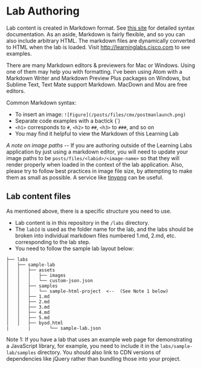 # Lab Authoring

Lab content is created in Markdown format. See [this site](http://daringfireball.net/projects/markdown/syntax) for detailed syntax documentation. As an aside, Markdown is fairly flexible, and so you can also include arbitrary HTML. The markdown files are dynamically converted to HTML when the lab is loaded. Visit <http://learninglabs.cisco.com> to see examples.

There are many Markdown editors & previewers for Mac or Windows. Using one of them may help you with formatting. I've been using Atom with a Markdown Writer and Markdown Preview Plus packages on Windows, but Sublime Text, Text Mate support Markdown. MacDown and Mou are free editors.

Common Markdown syntax:

* To insert an image: `![Figure](/posts/files/cmx/postmanlaunch.png)`
* Separate code examples with a bactick (\`)
* `<h1>` corresponds to `#`, `<h2>` to `##`, `<h3>` to `###`, and so on
* You may find it helpful to view the Markdown of this Learning Lab

*A note on image paths* -- If you are authoring outside of the Learning Labs application by just using a markdown editor, you will need to update your image paths to be
`posts/files/<labid>/<image-name>` so that they will render properly when loaded in the context of the lab application. Also, please try to follow best practices in image file size,
by attempting to make them as small as possible. A service like [tinypng](https://tinypng.com) can be useful.

## Lab content files

As mentioned above, there is a specific structure you need to use.

* Lab content is in this repository in the `/labs` directory.
* The `labId` is used as the folder name for the lab, and the labs should be broken into individual markdown files numbered 1.md, 2.md, etc. corresponding to the lab step.
* You need to follow the sample lab layout below:
```
├── labs
│   ├── sample-lab
│   │   ├── assets
│   │   │   ├── images
│   │   │   └── custom-json.json
│   │   ├── samples
│   │   │   └── sample-html-project  <--  (See Note 1 below)
│   │   ├── 1.md
│   │   ├── 2.md
│   │   ├── 3.md
│   │   ├── 4.md
│   │   ├── 5.md
│   │   ├── byod.html
|		|		└── sample-lab.json
```
Note 1: If you have a lab that uses an example web page for demonstrating a JavaScript library, for example, you need to include it in the `labs/sample-lab/samples` directory. You
should also link to CDN versions of dependencies like jQuery rather than bundling those into your project.
